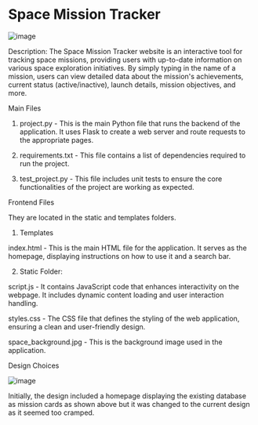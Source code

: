 # Space Mission Tracker

<URL>
  
![image](https://github.com/user-attachments/assets/40e61957-d9c7-4397-b0c6-3fcc86850872)

Description:
The Space Mission Tracker website is an interactive tool for tracking space missions, providing users with up-to-date information on various space exploration initiatives. By simply typing in the name of a mission, users can view detailed data about the mission's achievements, current status (active/inactive), launch details, mission objectives, and more.

 Main Files

1. project.py -
This is the main Python file that runs the backend of the application. It uses Flask to create a web server and route requests to the appropriate pages.

2. requirements.txt -
This file contains a list of dependencies required to run the project. 

3. test_project.py -
This file includes unit tests to ensure the core functionalities of the project are working as expected.

 Frontend Files

They are located in the static and templates folders.

1. Templates
   
index.html - 
This is the main HTML file for the application. It serves as the homepage, displaying instructions on how to use it and a search bar.

2. Static Folder:
  
script.js - 
It contains JavaScript code that enhances interactivity on the webpage. It includes dynamic content loading and user interaction handling.

styles.css - 
The CSS file that defines the styling of the web application, ensuring a clean and user-friendly design.

space_background.jpg - 
This is the background image used in the application.

 Design Choices

 ![image](https://github.com/user-attachments/assets/88514341-e679-4a4b-a295-7cc5886fd247)

 Initially, the design included a homepage displaying the existing database as mission cards as shown above but it was changed to the current design as it seemed too cramped.
